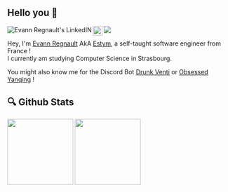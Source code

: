 ## Hello you :tada:


<a href="https://www.linkedin.com/in/evann-regnault/">
  <img align="left" alt="Evann Regnault's LinkedIN" src="https://img.shields.io/badge/linkedin-%230077B5.svg?style=for-the-badge&logo=linkedin&logoColor=white" />
</a>

<a href="https://sr.ht/~estym">
  <img align="left" alt="Evann Regnault's SourceHut" height="22px" src="https://sourcehut.org/sourcehut-white-text.svg" />
</a>


<a>
  <img align="left" src="https://visitor-badge.glitch.me/badge?page_id=Estyms.Estyms">
</a>
<p/><br/>

Hey, I'm [Evann Regnault](https://evannregnault.dev/) AkA [Estym](https://github.com/Estyms/), a self-taught software engineer from France !<br/> I currently am studying Computer Science in Strasbourg.

You might also know me for the Discord Bot [Drunk Venti](https://top.gg/bot/860120094633623552) or [Obsessed Yanqing](https://top.gg/bot/1102391056961638470/edit) !

## :mag: Github Stats

<p float="center">
  <img src="https://github-readme-stats.vercel.app/api?username=Estyms&theme=vue-dark&hide=issues" height=150px>
  <img src="https://github-readme-stats.vercel.app/api/top-langs/?username=Estyms&theme=vue-dark&layout=compact" height=150px>
  
</p>


<!--
**Estyms/Estyms** is a ✨ _special_ ✨ repository because its `README.md` (this file) appears on your GitHub profile.

Here are some ideas to get you started:

- 🔭 I’m currently working on ...
- 🌱 I’m currently learning ...
- 👯 I’m looking to collaborate on ...
- 🤔 I’m looking for help with ...
- 💬 Ask me about ...
- 📫 How to reach me: ...
- 😄 Pronouns: ...
- ⚡ Fun fact: ...
-->
